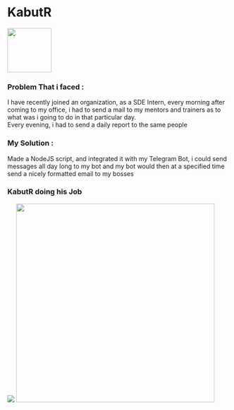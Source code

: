 # KabutR 

<img 
  src = "https://user-images.githubusercontent.com/31094327/74022784-464b9e80-49c4-11ea-8cc9-be46ce2a528f.jpg"   
  width = "100" 
  height = "100"
/> 

<h3> Problem That i faced : </h3> 
</hr> 
<p> I have recently joined an organization, as a SDE Intern, every morning after coming to my office, i had to 
send a mail to my mentors and trainers as to what was i going to do in that particular day. <br/> 
Every evening, i had to send a daily report to the same people </p> 

</hr> 

<h3> My Solution : </h3>  

<p> Made a NodeJS script, and integrated it with my Telegram Bot, i could send messages all day long to my bot and my bot would then at 
a specified time send a nicely formatted email to my bosses </p>  

</hr>

<h3> KabutR doing his Job </h3> 
<img 
  src = "https://user-images.githubusercontent.com/31094327/74411525-76ca8700-4e61-11ea-94f8-f9f70f4fcfd3.png"   
/>  
<img 
  src = "https://user-images.githubusercontent.com/31094327/74411906-53540c00-4e62-11ea-801f-e8411ba12d50.jpg"    
  width = "450" 
  height = "auto"
/>



